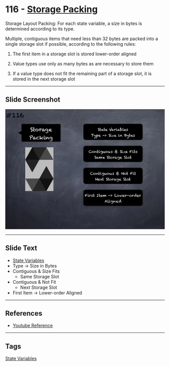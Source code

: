 # 116 - [Storage Packing](Storage%20Packing.md)
Storage Layout Packing: For each state variable, a size in bytes is determined according to its type. 

Multiple, contiguous items that need less than 32 bytes are packed into a single storage slot if possible, according to the following rules:

1. The first item in a storage slot is stored lower-order aligned
    
2. Value types use only as many bytes as are necessary to store them
    
3. If a value type does not fit the remaining part of a storage slot, it is stored in the next storage slot

___
## Slide Screenshot
![116.png](../images/solidity201/116.png)
___
## Slide Text
- [State Variables](State%20Variables.md)
- Type -> Size in Bytes
- Contiguous & Size Fits
	- Same Storage Slot
- Contiguous & Not Fit
	- Next Storage Slot
- First Item -> Lower-order Aligned
___
## References
- [Youtube Reference](https://youtu.be/3bFgsmsQXrE?t=1162)
___
## Tags
[State Variables](../Solidity101/State%20Variables.md)